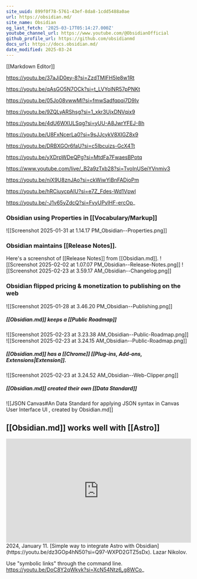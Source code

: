 ```yaml
---
site_uuid: 899f0f78-5761-43ef-8da8-1cdd5488a0ae
url: https://obsidian.md/
site_name: Obsidian
og_last_fetch: '2025-03-17T05:14:27.000Z'
youtube_channel_url: https://www.youtube.com/@ObsidianOfficial
github_profile_url: https://github.com/obsidianmd
docs_url: https://docs.obsidian.md/
date_modified: 2025-03-24
---
```



[[Markdown Editor]]

https://youtu.be/37aJiD0ey-8?si=ZzdTMlFH5le8w1Rt

https://youtu.be/qAsGO5N7OCk?si=t_LVYolNR57pPNKt

https://youtu.be/05Jo08vwwMI?si=fmwSadfqpqi7D9Iv

https://youtu.be/9ZQLyARShsg?si=1_xkr3UjxDNVqix9

https://youtu.be/4dU6WXULSqg?si=yUU-A8JwrYFEJ-8h

https://youtu.be/U8FxNcerLa0?si=9sJJcykV8XIGZ8x9

https://youtu.be/DRBXGOr6faU?si=c5Ibcuizs-GcX4Tt

https://youtu.be/yXDrpWDeQPg?si=MtdFa7FwaesBPotq

https://www.youtube.com/live/_B2a9zTxb28?si=TvoInUSeiYVnmiv3

https://youtu.be/niX9U8znJAo?si=ckWiwYiBnFADioPm

https://youtu.be/hRCiuycpAIU?si=e7Z_Fdes-Wd1Vpwl

https://youtu.be/-J1v65yZdcQ?si=FvyUPylHF-ercOp_

### Obsidian using Properties in [[Vocabulary/Markup]]
![[Screenshot 2025-01-31 at 1.14.17 PM_Obsidian--Properties.png]]
### Obsidian maintains [[Release Notes]].
Here's a screenshot of [[Release Notes]] from [[Obsidian.md]].
![[Screenshot 2025-02-02 at 1.07.07 PM_Obsidian--Release-Notes.png]]
![[Screenshot 2025-02-23 at 3.59.17 AM_Obsidian--Changelog.png]]
### Obsidian flipped pricing & monetization to publishing on the web
![[Screenshot 2025-01-28 at 3.46.20 PM_Obsidian--Publishing.png]]

##### [[Obsidian.md]] keeps a [[Public Roadmap]]

![[Screenshot 2025-02-23 at 3.23.38 AM_Obsidian--Public-Roadmap.png]]
![[Screenshot 2025-02-23 at 3.24.15 AM_Obsidian--Public-Roadmap.png]]
##### [[Obsidian.md]] has a [[Chrome]] [[Plug-ins,  Add-ons,  Extensions|Extension]].
![[Screenshot 2025-02-23 at 3.24.52 AM_Obsidian--Web-Clipper.png]]
##### [[Obsidian.md]] created their own [[Data Standard]]
![[JSON Canvas#An Data Standard for applying JSON syntax in Canvas User Interface UI , created by Obsidian.md]]

## [[Obsidian.md]] works well with [[Astro]]
<iframe 
  style="aspect-ratio:16/9;width:100%;height:auto" 
  src="https://www.youtube.com/embed/dz3GOp4hN50?si=Q97-WXPD2GTZ5sDx" 
  title="YouTube video player" 
  frameborder="0" 
  allow="accelerometer; autoplay; clipboard-write; encrypted-media; gyroscope; picture-in-picture; web-share" 
  referrerpolicy="strict-origin-when-cross-origin" 
  allowfullscreen
></iframe>
2024, January 11. [Simple way to integrate Astro with Obsidian](https://youtu.be/dz3GOp4hN50?si=Q97-WXPD2GTZ5sDx). Lazar Nikolov.

Use "symbolic links" through the command line.  
https://youtu.be/DoC8Y2qWkyk?si=XcN54Ntz6_g8WCo_